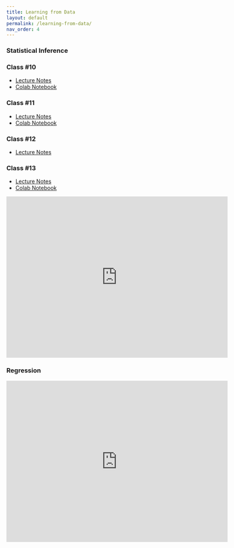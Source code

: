 ```yaml
---
title: Learning from Data
layout: default
permalink: /learning-from-data/
nav_order: 4
---
```


### **Statistical Inference**

### **Class #10**
- [Lecture Notes](https://daffodil-brand-804.notion.site/Class-10-a9fc46d1468e4f658d72227da13a3ad7)
- [Colab Notebook](https://github.com/pharringtonp19/business-analytics/blob/main/notebooks/statistical_inference_zero.ipynb)

### **Class #11**
- [Lecture Notes](https://daffodil-brand-804.notion.site/Class-11-10852d8e3f6d80689ec0d13f939f1741)
- [Colab Notebook](https://github.com/pharringtonp19/business-analytics/blob/main/notebooks/statistical_inference_one.ipynb)

### **Class #12**
- [Lecture Notes](https://daffodil-brand-804.notion.site/Class-12-10f52d8e3f6d80aba35ff074832fe582)

### **Class #13**
- [Lecture Notes](https://daffodil-brand-804.notion.site/Class-13-10852d8e3f6d807c83dadc86030c7c21)
- [Colab Notebook](https://github.com/pharringtonp19/business-analytics/blob/main/notebooks/statistical_inference_three.ipynb)

<iframe src="https://slides.com/pharringtonp19/business-statistical-inference/embed?byline=hidden&share=hidden" width="576" height="420" title="Business Analytics - Statistical Inference" scrolling="no" frameborder="0" webkitallowfullscreen mozallowfullscreen allowfullscreen></iframe>

### **Regression**

<iframe src="https://slides.com/pharringtonp19/business-analytics-linear-regression/embed?byline=hidden&share=hidden" width="576" height="420" title="Business Analytics - Linear Regression" scrolling="no" frameborder="0" webkitallowfullscreen mozallowfullscreen allowfullscreen></iframe>
